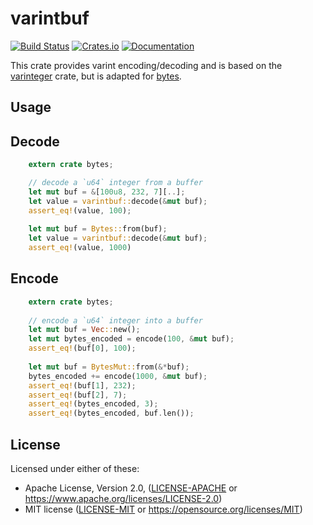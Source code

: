 varintbuf
=====================
[![Build Status](https://travis-ci.com/mattsse/varintbuf.svg?branch=master)](https://travis-ci.com/mattsse/varintbuf)
[![Crates.io](https://img.shields.io/crates/v/varintbuf.svg)](https://crates.io/crates/varintbuf)
[![Documentation](https://docs.rs/varintbuf/badge.svg)](https://docs.rs/varintbuf)

This crate provides varint encoding/decoding and is based on the [varinteger](https://github.com/datrs/varinteger/) crate, but is adapted for [bytes](https://github.com/tokio-rs/bytes).


## Usage

## Decode
```rust
    extern crate bytes;

    // decode a `u64` integer from a buffer
    let mut buf = &[100u8, 232, 7][..];
    let value = varintbuf::decode(&mut buf);
    assert_eq!(value, 100);
    
    let mut buf = Bytes::from(buf);
    let value = varintbuf::decode(&mut buf);        
    assert_eq!(value, 1000)

```

## Encode
```rust
    extern crate bytes;
    
    // encode a `u64` integer into a buffer
    let mut buf = Vec::new();
    let mut bytes_encoded = encode(100, &mut buf);
    assert_eq!(buf[0], 100);
    
    let mut buf = BytesMut::from(&*buf);
    bytes_encoded += encode(1000, &mut buf);
    assert_eq!(buf[1], 232);
    assert_eq!(buf[2], 7);
    assert_eq!(bytes_encoded, 3);
    assert_eq!(bytes_encoded, buf.len());
```

## License

Licensed under either of these:

 * Apache License, Version 2.0, ([LICENSE-APACHE](LICENSE-APACHE) or
   https://www.apache.org/licenses/LICENSE-2.0)
 * MIT license ([LICENSE-MIT](LICENSE-MIT) or
   https://opensource.org/licenses/MIT)
   
